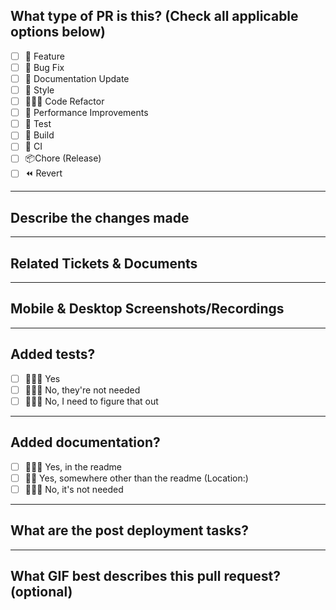 ## What type of PR is this? (Check all applicable options below)

- [ ] 🍕 Feature
- [ ] 🐛 Bug Fix
- [ ] 📝 Documentation Update
- [ ] 🎨 Style
- [ ] 👩🏾‍💻 Code Refactor
- [ ] 🐇 Performance Improvements
- [ ] 🧪 Test
- [ ] 🧱 Build
- [ ] 🔁 CI
- [ ] 📦Chore (Release)
- [ ] ⏪ Revert

---

## Describe the changes made

---

## Related Tickets & Documents

---

## Mobile & Desktop Screenshots/Recordings

---

## Added tests?

- [ ] 🙆🏾‍♀️ Yes
- [ ] 🙅🏾‍♀️ No, they're not needed
- [ ] 🤦🏾‍♀️ No, I need to figure that out

---

## Added documentation?

- [ ] 🙆🏾‍♀️ Yes, in the readme
- [ ] 👌🏾 Yes, somewhere other than the readme (Location:)
- [ ] 🙅🏾‍♀️ No, it's not needed

---

## What are the post deployment tasks?

---

## What GIF best describes this pull request? (optional)
